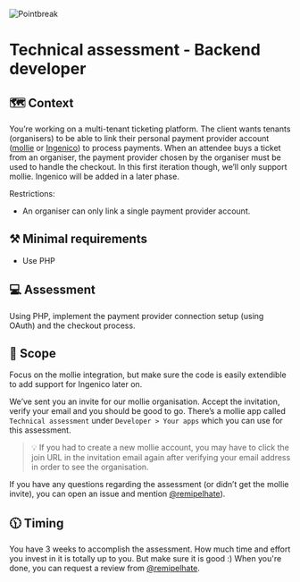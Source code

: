 ![Pointbreak](https://avatars0.githubusercontent.com/u/46719112?s=80&v=4) 

Technical assessment - Backend developer
===

## 🗺️ Context

You’re working on a multi-tenant ticketing platform. The client wants tenants (organisers) to be able to link their personal payment provider account ([mollie](https://www.mollie.com/) or [Ingenico](https://www.ingenico.com/)) to process payments. When an attendee buys a ticket from an organiser, the payment provider chosen by the organiser must be used to handle the checkout. In this first iteration though, we’ll only support mollie. Ingenico will be added in a later phase.

Restrictions:
- An organiser can only link a single payment provider account.

## ⚒️ Minimal requirements

- Use PHP

## 💻 Assessment

Using PHP, implement the payment provider connection setup (using OAuth) and the checkout process. 

## 🎯 Scope 

Focus on the mollie integration, but make sure the code is easily extendible to add support for Ingenico later on.

We’ve sent you an invite for our mollie organisation. Accept the invitation, verify your email and you should be good to go. There’s a mollie app called `Technical assessment` under `Developer > Your apps` which you can use for this assessment.

> 💡 If you had to create a new mollie account, you may have to click the join URL in the invitation email again after verifying your email address in order to see the organisation.

If you have any questions regarding the assessment (or didn’t get the mollie invite), you can open an issue and mention [@remipelhate](https://github.com/remipelhate)).

## 🕦 Timing

You have 3 weeks to accomplish the assessment. How much time and effort you invest in it is totally up to you. But make sure it is good :) When you're done, you can request a review from [@remipelhate](https://github.com/remipelhate).
